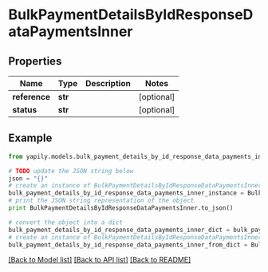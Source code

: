 # BulkPaymentDetailsByIdResponseDataPaymentsInner


## Properties
Name | Type | Description | Notes
------------ | ------------- | ------------- | -------------
**reference** | **str** |  | [optional] 
**status** | **str** |  | [optional] 

## Example

```python
from yapily.models.bulk_payment_details_by_id_response_data_payments_inner import BulkPaymentDetailsByIdResponseDataPaymentsInner

# TODO update the JSON string below
json = "{}"
# create an instance of BulkPaymentDetailsByIdResponseDataPaymentsInner from a JSON string
bulk_payment_details_by_id_response_data_payments_inner_instance = BulkPaymentDetailsByIdResponseDataPaymentsInner.from_json(json)
# print the JSON string representation of the object
print BulkPaymentDetailsByIdResponseDataPaymentsInner.to_json()

# convert the object into a dict
bulk_payment_details_by_id_response_data_payments_inner_dict = bulk_payment_details_by_id_response_data_payments_inner_instance.to_dict()
# create an instance of BulkPaymentDetailsByIdResponseDataPaymentsInner from a dict
bulk_payment_details_by_id_response_data_payments_inner_from_dict = BulkPaymentDetailsByIdResponseDataPaymentsInner.from_dict(bulk_payment_details_by_id_response_data_payments_inner_dict)
```
[[Back to Model list]](../README.md#documentation-for-models) [[Back to API list]](../README.md#documentation-for-api-endpoints) [[Back to README]](../README.md)


